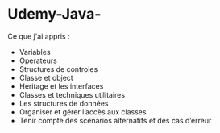 # Udemy-Java-

Ce que j'ai appris : 

- Variables
- Operateurs 
- Structures de controles 
- Classe et object 
- Heritage et les interfaces 
- Classes et techniques utilitaires 
- Les structures de données 
- Organiser et gérer l’accès aux classes 
- Tenir compte des scénarios alternatifs et des cas d’erreur 

